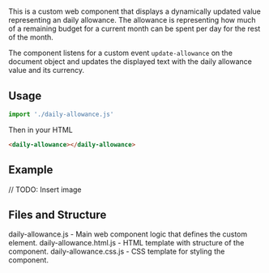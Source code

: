 # <daily-allowance>
This is a custom web component that displays a dynamically updated value representing an daily allowance. 
The allowance is representing how much of a remaining budget for a current month can be spent per day for the rest of the month.

The component listens for a custom event `update-allowance` on the document object and updates the displayed text with the daily allowance value and its currency.

## Usage
```javascript
import './daily-allowance.js'
```

Then in your HTML

```html
<daily-allowance></daily-allowance>
```

## Example 
// TODO: Insert image

## Files and Structure
daily-allowance.js - Main web component logic that defines the custom element.
daily-allowance.html.js - HTML template with structure of the component.
daily-allowance.css.js - CSS template for styling the component.